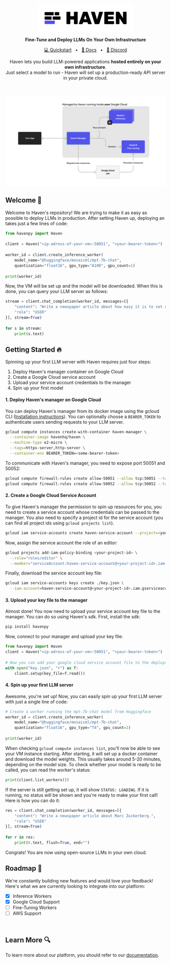 <br>

<p align="center">
  <a href="https://haven.run"><img src="https://raw.githubusercontent.com/havenhq/haven/dev/logo.png" width="300"/></a>
</p>

<p align="center">
    <b>Fine-Tune and Deploy LLMs On Your Own Infrastructure</b>
</p>

<div align="center">

[💻 Quickstart](https://docs.haven.run/)
<span>&nbsp;&nbsp;•&nbsp;&nbsp;</span>
[📄 Docs](https://docs.haven.run/)
<span>&nbsp;&nbsp;•&nbsp;&nbsp;</span>
[💬 Discord](https://discord.gg/JDjbfp6q2G)
<br>

<p align="center">
    Haven lets you build LLM-powered applications <b>hosted entirely on your own infrastructure</b>.<br>
    Just select a model to run - Haven will set up a production-ready 
  API server in your private cloud.
</p>

</div>

<br>

<p align="center">
  <img src="https://raw.githubusercontent.com/havenhq/haven/dev/diagram.svg">
</p>

## Welcome 💜

Welcome to Haven's repository! We are trying to make it as easy as possible to deploy LLMs in production. After setting Haven up, deploying an takes just a few lines of code:

```python
from havenpy import Haven

client = Haven("<ip-adress-of-your-vm>:50051", "<your-bearer-token>")

worker_id = client.create_inference_worker(
	model_name="@huggingface/mosaicml/mpt-7b-chat",
	quantization="float16", gpu_type="A100", gpu_count=1)

print(worker_id)
```

Now, the VM will be set up and the model will be downloaded. When this is done, you can query your LLM server as follows:

```python
stream = client.chat_completion(worker_id, messages=[{
	"content": "Write a newspaper article about how easy it is to set up Haven.",
	"role": "USER"
}], stream=True)

for s in stream:
	print(s.text)
```



## Getting Started 🔥

Spinning up your first LLM server with Haven requires just four steps:

1. Deploy Haven's manager container on Google Cloud
2. Create a Google Cloud service account
3. Upload your service account credentials to the manager
4. Spin up your first model

#### 1. Deploy Haven's manager on Google Cloud

You can deploy Haven's manager from its docker image using the gcloud CLI ([Installation instructions](https://cloud.google.com/sdk/docs/install?hl=en#deb)). You can optionally choose a `BEARER_TOKEN` to authenticate users sending requests to your LLM server.

```bash copy
gcloud compute instances create-with-container haven-manager \
  --container-image havenhq/haven \
  --machine-type e2-micro \
  --tags=https-server,http-server \
  --container-env BEARER_TOKEN=<some-bearer-token>
```

To communicate with Haven's manager, you need to expose port 50051 and 50052:

```bash copy
gcloud compute firewall-rules create allow-50051 --allow tcp:50051 --target-tags http-server
gcloud compute firewall-rules create allow-50052 --allow tcp:50052 --target-tags http-server
```


#### 2. Create a Google Cloud Service Account

To give Haven's manager the permission to spin up resources for you, you need to create a service account whose credentials can be passed to the manager. You also need to specify a project id for the service account (you can find all project ids using `gcloud projects list`).

```bash copy
gcloud iam service-accounts create haven-service-account --project=<your-project-id>
```

Now, assign the service account the role of an editor:

```bash copy
gcloud projects add-iam-policy-binding <your-project-id> \
  --role="roles/editor" \
  --member="serviceAccount:haven-service-account@<your-project-id>.iam.gserviceaccount.com"
```

Finally, download the service account key file:

```bash copy
gcloud iam service-accounts keys create ./key.json \
  --iam-account=haven-service-account@<your-project-id>.iam.gserviceaccount.com
```


#### 3. Upload your key file to the manager

Almost done! You now need to upload your service account key file to the manager. You can do so using Haven's sdk. First, install the sdk:

```bash copy
pip install havenpy
```

Now, connect to your manager and upload your key file:

```python copy
from havenpy import Haven
client = Haven("<ip-adress-of-your-vm>:50051", "<your-bearer-token>")

# Now you can add your google cloud service account file to the deployment
with open("key.json", "r") as f:
	client.setup(key_file=f.read())
```


#### 4. Spin up your first LLM server

Awesome, you're set up! Now, you can easily spin up your first LLM server with just a single line of code:

```python filename="python" copy
# Create a worker running the mpt-7b-chat model from Huggingface
worker_id = client.create_inference_worker(
	model_name="@huggingface/mosaicml/mpt-7b-chat",
	quantization="float16", gpu_type="T4", gpu_count=2)

print(worker_id)
```

When checking `gcloud compute instances list`, you'll now be able to see your VM instance starting. After starting, it will set up a docker container and download the model weights. This usually takes around 5-20 minutes, depending on the model size. To check whether your model is ready to be called, you can read the worker's status:

```python copy
print(client.list_workers())
```

If the server is still getting set up, it will show `STATUS: LOADING`. If it is running, no status will be shown and you're ready to make your first call! Here is how you can do it:


```python copy
res = client.chat_completion(worker_id, messages=[{
	"content": "Write a newspaper article about Marc Zuckerberg.",
	"role": "USER"
}], stream=True)

for r in res:
	print(r.text, flush=True, end="")
```

Congrats! You are now using open-source LLMs in your own cloud.


## Roadmap 🚀

We're constantly building new features and would love your feedback! Here's what we are currently looking to integrate into our platform:

- [x] Inference Workers
- [x] Google Cloud Support
- [ ] Fine-Tuning Workers
- [ ] AWS Support

<br>

## Learn More 🔍

To learn more about our platform, you should refer to our [documentation](https://docs.haven.run/).

